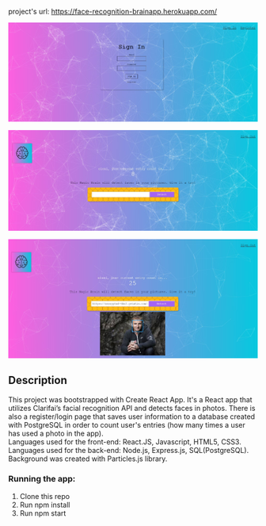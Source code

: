 project's url: https://face-recognition-brainapp.herokuapp.com/

![screenshot1](https://github.com/eniro/FaceRecognitionApp/blob/master/facerec.JPG)

![screenshot2](https://github.com/eniro/FaceRecognitionApp/blob/master/facerec1.JPG)

![screenshot3](https://github.com/eniro/FaceRecognitionApp/blob/master/Capture.JPG)


<h2>Description</h2>

This project was bootstrapped with Create React App. 
It's a React app that utilizes Clarifai’s facial recognition API and detects faces in photos. There is also a register/login page that saves user information to a database created with PostgreSQL in order to count user's entries (how many times a user has used a photo in the app).  
Languages used for the front-end: React.JS, Javascript, HTML5, CSS3.<br>
Languages used for the back-end: Node.js, Express.js, SQL(PostgreSQL).<br>
Background was created with Particles.js library.

<h3>Running the app:</h3>

1. Clone this repo
2. Run npm install
3. Run npm start
